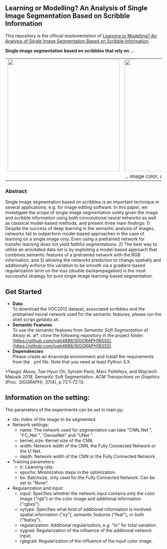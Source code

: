 ## Learning or Modelling? An Analysis of Single Image Segmentation Based on Scribble Information

This repository is the official implementation of [Learning or Modelling? An Analysis of Single Image Segmentation Based on Scribble Information](https://ieeexplore.ieee.org/abstract/document/9506185/).


**Single image segmentation based on scribbles that rely
on ...**
<table>
   <tr>
      <td><img src="https://github.com/drgHannah/Scribblebased-Image-Segmentation/tree/main/sample-images/43-gt.png" width = 360px></td>
      <td><img src="https://github.com/drgHannah/Scribblebased-Image-Segmentation/tree/main/sample-images/43-rgb.png" width = 360px></td>
      <td><img src="https://github.com/drgHannah/Scribblebased-Image-Segmentation/blob/main/sample-images/43-grad-xy-reg.png" width = 360px></td>
      <td><img src="https://github.com/drgHannah/Scribblebased-Image-Segmentation/blob/main/43-grad-feat-reg.png"  width = 360px></td>
  </tr>
   <tr>
      <td>  </td>
     <td>... image color, using a simple CNN</td>
      <td> ... image color and spacial information </td>
     <td>... image color and semantic information</td>
  </tr>
</table>

### Abstract
Single image segmentation based on scribbles is an important technique in several applications, e.g. for image editing software. In this paper, we investigate the scope of single image segmentation solely given the image and scribble information using both convolutional neural networks as well as classical model-based methods, and present three main findings: 1) Despite the success of deep learning in the semantic analysis of images, networks fail to outperform model-based approaches in the case of learning on a single image only. Even using a pretrained network for transfer learning does not yield faithful segmentations. 2) The best way to utilize an annotated data set is by exploiting a model-based approach that combines semantic features of a pretrained network with the RGB information, and 3) allowing the networks prediction to change spatially and additionally enforce this variation to be smooth via a gradient-based regularization term on the loss (double backpropagation) is the most successful strategy for pure single image learning-based segmentation.



## Get Started
- **Data** \
To download the VOC2012 dataset, associated scribbles and the pretrained neural network used for the  semantic features, please run the shell script *getdata.sh*.
- **Semantic Features** \
To use the semantic features from *Semantic Soft Segmentation* of Aksoy et. al\*, clone the following repository in the project folder:
[https://github.com/iyah4888/SIGGRAPH18SSS](https://github.com/iyah4888/SIGGRAPH18SSS)
- **Dependencies** \
Please create an Anaconda environment and install the requirements from the . yml file. Note that you need at least Python 3.X.

\*Yaugiz Aksoy, Tae-Hyun Oh, Sylvain Paris, Marc Pollefeys, and Wojciech Matusik 2018. Semantic Soft Segmentation. _ACM Transactions on Graphics (Proc. SIGGRAPH), 37_(4), p.72:1-72:13.

## Information on the setting:
The parameters of the experiments can be set in main.py:
- idx: Index of the image to be segmented. 
-  Network settings:
	- name: The network used for segmentation can take "CNN_Net ",  "FC_Net ",  "DenseNet" and "UNet ".
	- kernel_size: Kernel size of the CNN.
	- width: Network width of the CNN, the Fully Connected Network or the U-Net.
	- depth: Network width of the CNN or the Fully Connected Network.
- Training parameters:
	- lr: Learning rate.
	- epochs: Minimization steps in the optimization.
	- bs: Batchsize, only used for the Fully Connected Network. Can be set to "None".
- Regularization and input:
	- input: Specifies whether the network input contains only the color image ("rgb") or the color image and additional information ("rgbxy").
	- xytype: Specifies what kind of additional information is involved: spatial information ("xy"), semantic features ("feat"), or both ("featxy").
	- regularization: Additional regularization, e.g. "tv" for total variation.
	- xygrad: Regularization of the influence of the additional network input.
	- rgbgrad: Regularization of the influence of the input color image.

